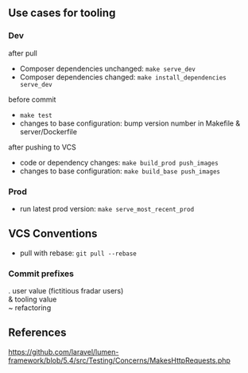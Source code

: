 
## Use cases for tooling

### Dev

after pull
* Composer dependencies unchanged: `make serve_dev`
* Composer dependencies changed: `make install_dependencies serve_dev`

before commit
* `make test`
* changes to base configuration: bump version number in Makefile & server/Dockerfile

after pushing to VCS
* code or dependency changes: `make build_prod push_images`
* changes to base configuration: `make build_base push_images`


### Prod

* run latest prod version: `make serve_most_recent_prod`

## VCS Conventions

* pull with rebase: `git pull --rebase`

### Commit prefixes

. user value (fictitious fradar users)  
& tooling value  
~ refactoring

## References

https://github.com/laravel/lumen-framework/blob/5.4/src/Testing/Concerns/MakesHttpRequests.php
